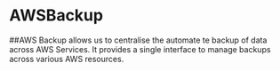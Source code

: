 # AWSBackup
##AWS Backup allows us to centralise the automate te backup of data across AWS Services. It provides a single interface to manage backups across various AWS resources.
